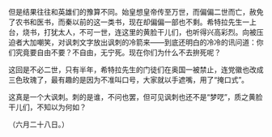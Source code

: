 但是结果往往和英雄们的豫算不同。始皇想皇帝传至万世，而偏偏二世而亡，赦免了农书和医书，而秦以前的这一类书，现在却偏偏一部也不剩。希特拉先生一上台，烧书，打犹太人，不可一世，连这里的黄脸干儿们，也听得兴高彩烈。向被压迫者大加嘲笑，对讽刺文字放出讽刺的冷箭来——到底还明白的冷冷的讯问道：你们究竟要自由不要？不自由，无宁死。现在你们为什么不去拚死呢？

这回是不必二世，只有半年，希特拉先生的门徒们在奥国一被禁止，连党徽也改成三色玫瑰了，最有趣的是因为不准叫口号，大家就以手遮嘴，用了“掩口式”。

这真是一个大讽刺。刺的是谁，不问也罢，但可见讽刺也还不是“梦呓”，质之黄脸干儿们，不知以为何如？

  

（六月二十八日。）